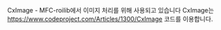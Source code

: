 
CxImage - MFC-roilib에서 이미지 처리를 위해 사용되고 있습니다
  CxImage는 https://www.codeproject.com/Articles/1300/CxImage 코드를 이용합니다.